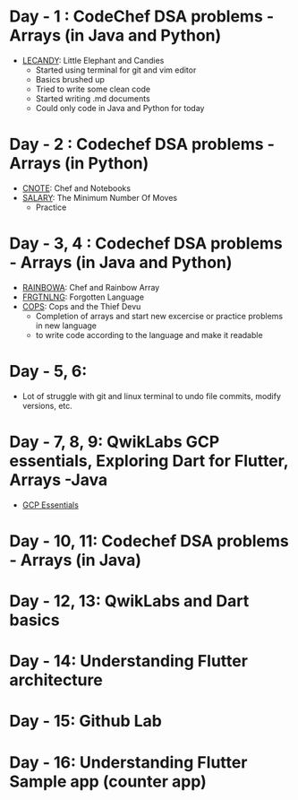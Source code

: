 # Day - 1 : CodeChef DSA problems - Arrays (in Java and Python)
* [LECANDY](https://www.codechef.com/problems/LECANDY): Little Elephant and Candies
  * Started using terminal for git and vim editor
  * Basics brushed up
  * Tried to write some clean code
  * Started writing .md documents
  * Could only code in Java and Python for today
# Day - 2 : Codechef DSA problems - Arrays (in Python)
* [CNOTE](https://www.codechef.com/problems/CNOTE): Chef and Notebooks
* [SALARY](https://www.codechef.com/problems/SALARY): The Minimum Number Of Moves
  * Practice
# Day - 3, 4 : Codechef DSA problems - Arrays (in Java and Python)
* [RAINBOWA](https://www.codechef.com/problems/RAINBOWA): Chef and Rainbow Array
* [FRGTNLNG](https://www.codechef.com/problems/FRGTNLNG): Forgotten Language
* [COPS](https://www.codechef.com/problems/COPS): Cops and the Thief Devu
  * Completion of arrays and start new excercise or practice problems in new language
  * to write code according to the language and make it readable
# Day - 5, 6:
  * Lot of struggle with git and linux terminal to undo file commits, modify versions, etc.
# Day - 7, 8, 9: QwikLabs GCP essentials, Exploring Dart for Flutter, Arrays -Java
  * [GCP Essentials](https://www.qwiklabs.com/public_profiles/c77fb311-e6c4-4e4f-8715-2d0673370e85)
# Day - 10, 11: Codechef DSA problems - Arrays (in Java)
# Day - 12, 13: QwikLabs and Dart basics
# Day - 14: Understanding Flutter architecture 
# Day - 15: Github Lab
# Day - 16: Understanding Flutter Sample app (counter app)
